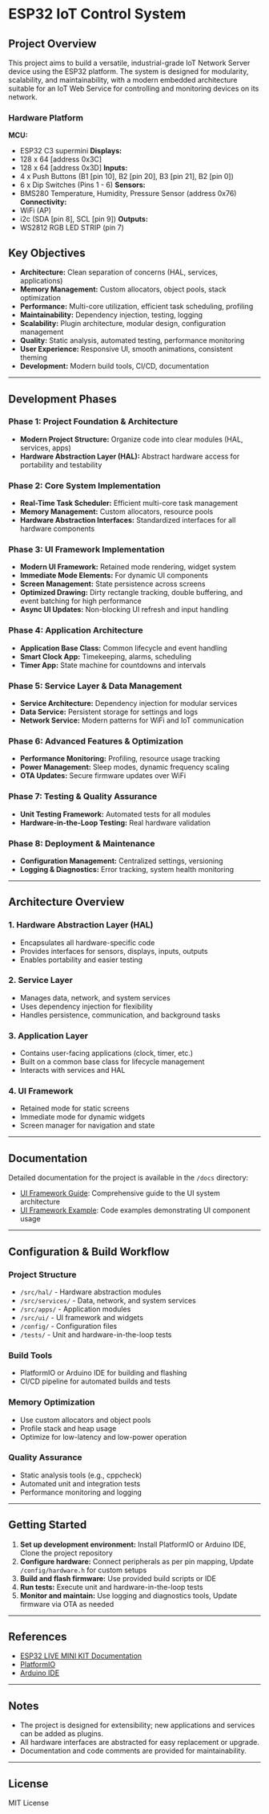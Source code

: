 # ESP32 IoT Control System
## Project Overview
This project aims to build a versatile, industrial-grade IoT Network Server device using the ESP32 platform. The system is designed for modularity, scalability, and maintainability, with a modern embedded architecture suitable for an IoT Web Service for controlling and monitoring devices on its network.
### Hardware Platform
**MCU:**
- ESP32 C3 supermini
**Displays:**
- 128 x 64 [address 0x3C]
- 128 x 64 [address 0x3D]
**Inputs:**
- 4 x Push Buttons (B1 [pin 10], B2 [pin 20], B3 [pin 21], B2 [pin 0])
- 6 x Dip Switches (Pins 1 - 6)
**Sensors:**
- BMS280 Temperature, Humidity, Pressure Sensor (address 0x76)
**Connectivity:**
- WiFi (AP)
- i2c (SDA [pin 8], SCL [pin 9])
**Outputs:**
- WS2812 RGB LED STRIP (pin 7)
## Key Objectives
- **Architecture:** Clean separation of concerns (HAL, services, applications)
- **Memory Management:** Custom allocators, object pools, stack optimization
- **Performance:** Multi-core utilization, efficient task scheduling, profiling
- **Maintainability:** Dependency injection, testing, logging
- **Scalability:** Plugin architecture, modular design, configuration management
- **Quality:** Static analysis, automated testing, performance monitoring
- **User Experience:** Responsive UI, smooth animations, consistent theming
- **Development:** Modern build tools, CI/CD, documentation
---
## Development Phases
### Phase 1: Project Foundation & Architecture
- **Modern Project Structure:** Organize code into clear modules (HAL, services, apps)
- **Hardware Abstraction Layer (HAL):** Abstract hardware access for portability and testability
### Phase 2: Core System Implementation
- **Real-Time Task Scheduler:** Efficient multi-core task management
- **Memory Management:** Custom allocators, resource pools
- **Hardware Abstraction Interfaces:** Standardized interfaces for all hardware components
### Phase 3: UI Framework Implementation
- **Modern UI Framework:** Retained mode rendering, widget system
- **Immediate Mode Elements:** For dynamic UI components
- **Screen Management:** State persistence across screens
- **Optimized Drawing:** Dirty rectangle tracking, double buffering, and event batching for high performance
- **Async UI Updates:** Non-blocking UI refresh and input handling
### Phase 4: Application Architecture
- **Application Base Class:** Common lifecycle and event handling
- **Smart Clock App:** Timekeeping, alarms, scheduling
- **Timer App:** State machine for countdowns and intervals
### Phase 5: Service Layer & Data Management
- **Service Architecture:** Dependency injection for modular services
- **Data Service:** Persistent storage for settings and logs
- **Network Service:** Modern patterns for WiFi and IoT communication
### Phase 6: Advanced Features & Optimization
- **Performance Monitoring:** Profiling, resource usage tracking
- **Power Management:** Sleep modes, dynamic frequency scaling
- **OTA Updates:** Secure firmware updates over WiFi
### Phase 7: Testing & Quality Assurance
- **Unit Testing Framework:** Automated tests for all modules
- **Hardware-in-the-Loop Testing:** Real hardware validation
### Phase 8: Deployment & Maintenance
- **Configuration Management:** Centralized settings, versioning
- **Logging & Diagnostics:** Error tracking, system health monitoring
---
## Architecture Overview
### 1. Hardware Abstraction Layer (HAL)
- Encapsulates all hardware-specific code
- Provides interfaces for sensors, displays, inputs, outputs
- Enables portability and easier testing
### 2. Service Layer
- Manages data, network, and system services
- Uses dependency injection for flexibility
- Handles persistence, communication, and background tasks
### 3. Application Layer
- Contains user-facing applications (clock, timer, etc.)
- Built on a common base class for lifecycle management
- Interacts with services and HAL
### 4. UI Framework
- Retained mode for static screens
- Immediate mode for dynamic widgets
- Screen manager for navigation and state
---
## Documentation
Detailed documentation for the project is available in the `/docs` directory:
- [UI Framework Guide](docs/UI_Framework_Guide.md): Comprehensive guide to the UI system architecture
- [UI Framework Example](docs/UI_Framework_Example.md): Code examples demonstrating UI component usage
---
## Configuration & Build Workflow
### Project Structure
- `/src/hal/` - Hardware abstraction modules
- `/src/services/` - Data, network, and system services
- `/src/apps/` - Application modules
- `/src/ui/` - UI framework and widgets
- `/config/` - Configuration files
- `/tests/` - Unit and hardware-in-the-loop tests
### Build Tools
- PlatformIO or Arduino IDE for building and flashing
- CI/CD pipeline for automated builds and tests
### Memory Optimization
- Use custom allocators and object pools
- Profile stack and heap usage
- Optimize for low-latency and low-power operation
### Quality Assurance
- Static analysis tools (e.g., cppcheck)
- Automated unit and integration tests
- Performance monitoring and logging
---
## Getting Started
1. **Set up development environment:** Install PlatformIO or Arduino IDE, Clone the project repository
2. **Configure hardware:** Connect peripherals as per pin mapping, Update `/config/hardware.h` for custom setups
3. **Build and flash firmware:** Use provided build scripts or IDE
4. **Run tests:** Execute unit and hardware-in-the-loop tests
5. **Monitor and maintain:** Use logging and diagnostics tools, Update firmware via OTA as needed
---
## References
- [ESP32 LIVE MINI KIT Documentation](https://doc.riot-os.org/group__boards__esp32__mh-et-live-minikit.html)
- [PlatformIO](https://platformio.org/)
- [Arduino IDE](https://www.arduino.cc/en/software)
---
## Notes
- The project is designed for extensibility; new applications and services can be added as plugins.
- All hardware interfaces are abstracted for easy replacement or upgrade.
- Documentation and code comments are provided for maintainability.
---
## License
MIT License
